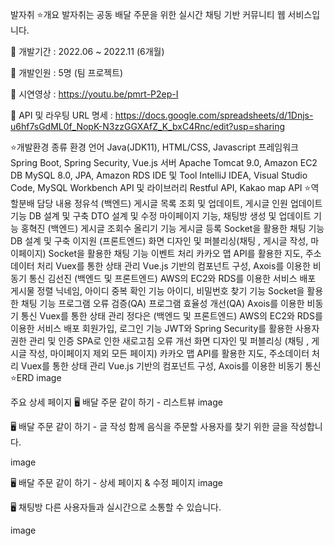 발자취
⭐개요
발자취는 공동 배달 주문을 위한 실시간 채팅 기반 커뮤니티 웹 서비스입니다.

📍 개발기간 : 2022.06 ~ 2022.11 (6개월)

📍 개발인원 : 5명 (팀 프로젝트)

📍 시연영상 : https://youtu.be/pmrt-P2ep-I

📍 API 및 라우팅 URL 명세 : https://docs.google.com/spreadsheets/d/1Dnjs-u6hf7sGdML0f_NopK-N3zzGGXAfZ_K_bxC4Rnc/edit?usp=sharing


⭐개발환경
종류	환경
언어	Java(JDK11), HTML/CSS, Javascript
프레임워크	Spring Boot, Spring Security, Vue.js
서버	Apache Tomcat 9.0, Amazon EC2
DB	MySQL 8.0, JPA, Amazon RDS
IDE 및 Tool	IntelliJ IDEA, Visual Studio Code, MySQL Workbench
API 및 라이브러리	Restful API, Kakao map API
⭐역할분배
담당	내용
정유석
(백엔드)	게시글 목록 조회 및 업데이트, 게시글 인원 업데이트 기능
DB 설계 및 구축
DTO 설계 및 수정
마이페이지 기능, 채팅방 생성 및 업데이트 기능
홍혁진
(백엔드)	게시글 조회수 올리기 기능
게시글 등록
Socket을 활용한 채팅 기능
DB 설계 및 구축
이지원
(프론트엔드)	화면 디자인 및 퍼블리싱(채팅 , 게시글 작성, 마이페이지)
Socket을 활용한 채팅 기능
이벤트 처리
카카오 맵 API를 활용한 지도, 주소데이터 처리
Vuex를 통한 상태 관리
Vue.js 기반의 컴포넌트 구성, Axois를 이용한 비동기 통신
김선진
(백엔드 및 프론트엔드)	AWS의 EC2와 RDS를 이용한 서비스 배포
게시물 정렬
닉네임, 아이디 중복 확인 기능
아이디, 비밀번호 찾기 기능
Socket을 활용한 채팅 기능
프로그램 오류 검증(QA)
프로그램 효율성 개선(QA)
Axois를 이용한 비동기 통신
Vuex를 통한 상태 관리
정다은
(백엔드 및 프론트엔드)	AWS의 EC2와 RDS를 이용한 서비스 배포
회원가입, 로그인 기능
JWT와 Spring Security를 활용한 사용자 권한 관리 및 인증
SPA로 인한 새로고침 오류 개선
화면 디자인 및 퍼블리싱
(채팅 , 게시글 작성, 마이페이지 제외 모든 페이지)
카카오 맵 API를 활용한 지도, 주소데이터 처리
Vuex를 통한 상태 관리
Vue.js 기반의 컴포넌트 구성, Axois를 이용한 비동기 통신
⭐ERD
image


주요 상세 페이지
🖥 배달 주문 같이 하기 - 리스트뷰
image

🖥 배달 주문 같이 하기 - 글 작성
함께 음식을 주문할 사용자를 찾기 위한 글을 작성합니다.

image

🖥 배달 주문 같이 하기 - 상세 페이지 & 수정 페이지
image

🖥 채팅방
다른 사용자들과 실시간으로 소통할 수 있습니다.

image
